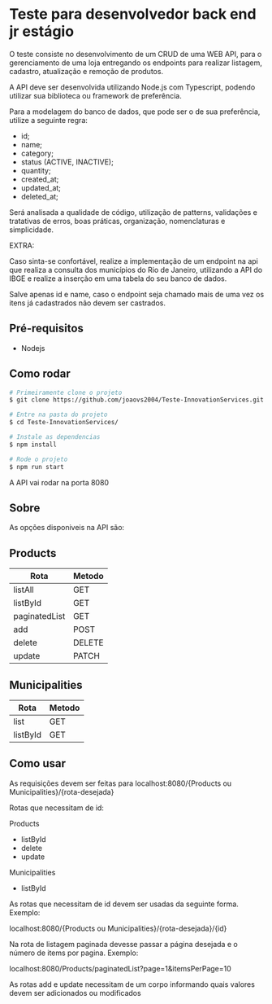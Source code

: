 # Teste para desenvolvedor back end jr estágio

O teste consiste no desenvolvimento de um CRUD de uma WEB API, para o
gerenciamento de uma loja entregando os endpoints para realizar listagem, cadastro,
atualização e remoção de produtos.

A API deve ser desenvolvida utilizando Node.js com Typescript, podendo utilizar sua
biblioteca ou framework de preferência.

Para a modelagem do banco de dados, que pode ser o de sua preferência, utilize a
seguinte regra:
* id;
* name;
* category;
* status (ACTIVE, INACTIVE);
* quantity;
* created_at;
* updated_at;
* deleted_at;

Será analisada a qualidade de código, utilização de patterns, validações e tratativas de
erros, boas práticas, organização, nomenclaturas e simplicidade.

EXTRA:

Caso sinta-se confortável, realize a implementação de um endpoint na api que realiza a
consulta dos municípios do Rio de Janeiro, utilizando a API do IBGE e realize a inserção em uma
tabela do seu banco de dados.

Salve apenas id e name, caso o endpoint seja chamado mais de uma vez os itens já
cadastrados não devem ser castrados.

## Pré-requisitos

- Nodejs

## Como rodar

```bash
# Primeiramente clone o projeto
$ git clone https://github.com/joaovs2004/Teste-InnovationServices.git

# Entre na pasta do projeto
$ cd Teste-InnovationServices/

# Instale as dependencias
$ npm install

# Rode o projeto
$ npm run start
```

A API vai rodar na porta 8080

## Sobre

As opções disponiveis na API são:

## Products

Rota   | Metodo |
--------- | ------ |
listAll | GET
listById | GET
paginatedList | GET
add | POST
delete | DELETE
update | PATCH

## Municipalities

Rota   | Metodo |
--------- | ------ |
list | GET
listById | GET

## Como usar

As requisições devem ser feitas para localhost:8080/{Products ou Municipalities}/{rota-desejada}

Rotas que necessitam de id:

Products
* listById
* delete
* update

Municipalities
* listById

As rotas que necessitam de id devem ser usadas da seguinte forma. Exemplo:

localhost:8080/{Products ou Municipalities}/{rota-desejada}/{id}

Na rota de listagem paginada devesse passar a página desejada e o número de items por pagina. Exemplo:

localhost:8080/Products/paginatedList?page=1&itemsPerPage=10

As rotas add e update necessitam de um corpo informando quais valores devem ser adicionados ou modificados
